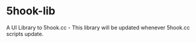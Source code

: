 # 5hook-lib
A UI Library to 5hook.cc - This library will be updated whenever 5hook.cc scripts update.
